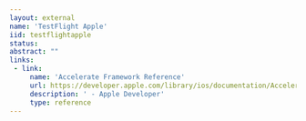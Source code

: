 ```yaml
---
layout: external
name: 'TestFlight Apple'
iid: testflightapple
status: 
abstract: ""
links:
 - link:
     name: 'Accelerate Framework Reference'
     url: https://developer.apple.com/library/ios/documentation/Accelerate/Reference/AccelerateFWRef/index.html
     description: ' - Apple Developer'
     type: reference
---
```


